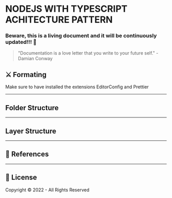 # NODEJS WITH TYPESCRIPT ACHITECTURE PATTERN

### Beware, this is a living document and it will be continuously updated!!! 🚀

> "Documentation is a love letter that you write to your future self." - Damian Conway

## ⚔️ Formating

Make sure to have installed the extensions EditorConfig and Prettier

---

## Folder Structure

<!-- .
├── \_\_tests\_\_ # Tests.
├── config # Configuration files.
├── controllers # Controllers.
├── interfaces # Interfaces.
├── models # Database models.
├── middleware # Middlewares used by express.js.
├── services # Business logic.
├── routes # Api routes. (endpoints)
├── subscribers # Event handlers for async tasks.
├── types # Type declaration files for Typescript. (d.ts)
├── app.js # Express.js configuration as an app.
└── server.js # Application entry point. -->

---

## Layer Structure

---

## 📝 References

---

## 🔐 License

Copyright © 2022 - All Rights Reserved
